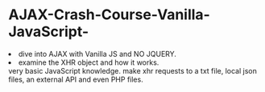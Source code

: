 # AJAX-Crash-Course-Vanilla-JavaScript-

<li>dive into AJAX with Vanilla JS and NO JQUERY. </li>
<li>examine the XHR object and how it works. </li>
very basic JavaScript knowledge.
make xhr requests to a txt file, local json files, an external API and even PHP files.
